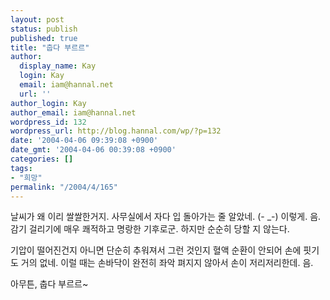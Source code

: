 ```yaml
---
layout: post
status: publish
published: true
title: "춥다 부르르"
author:
  display_name: Kay
  login: Kay
  email: iam@hannal.net
  url: ''
author_login: Kay
author_email: iam@hannal.net
wordpress_id: 132
wordpress_url: http://blog.hannal.com/wp/?p=132
date: '2004-04-06 09:39:08 +0900'
date_gmt: '2004-04-06 00:39:08 +0900'
categories: []
tags:
- "희망"
permalink: "/2004/4/165"
---
```

<p>날씨가 왜 이리 쌀쌀한거지. 사무실에서 자다 입 돌아가는 줄 알았네. (- _-) 이렇게. 음. 감기 걸리기에 매우 쾌적하고 명랑한 기후로군. 하지만 순순히 당할 지 않는다.</p>
<p>기압이 떨어진건지 아니면 단순히 추워져서 그런 것인지 혈액 순환이 안되어 손에 핏기도 거의 없네. 이럴 때는 손바닥이 완전히 좌악 펴지지 않아서 손이 저리저리한데. 음.</p>
<p>아무튼, 춥다 부르르~</p>
